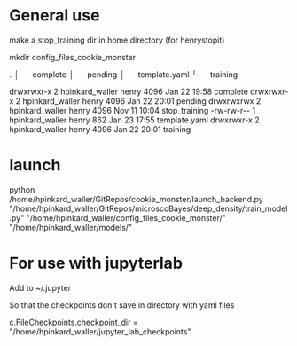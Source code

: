 # General use
  

make a stop_training dir in home directory (for henrystopit)

mkdir config_files_cookie_monster

.
├── complete
├── pending
├── template.yaml
└── training

drwxrwxr-x 2 hpinkard_waller henry 4096 Jan 22 19:58 complete
drwxrwxr-x 2 hpinkard_waller henry 4096 Jan 22 20:01 pending
drwxrwxrwx 2 hpinkard_waller henry 4096 Nov 11 10:04 stop_training
-rw-rw-r-- 1 hpinkard_waller henry  862 Jan 23 17:55 template.yaml
drwxrwxr-x 2 hpinkard_waller henry 4096 Jan 22 20:01 training


# launch
python /home/hpinkard_waller/GitRepos/cookie_monster/launch_backend.py "/home/hpinkard_waller/GitRepos/microscoBayes/deep_density/train_model.py" "/home/hpinkard_waller/config_files_cookie_monster/" "/home/hpinkard_waller/models/"


# For use with jupyterlab

Add to ~/.jupyter

So that the checkpoints don't save in directory with yaml files

c.FileCheckpoints.checkpoint_dir = "/home/hpinkard_waller/jupyter_lab_checkpoints"